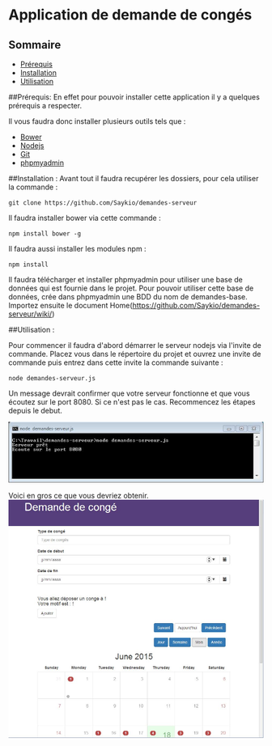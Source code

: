 Application de demande de congés
============
Sommaire
------------
- [Prérequis](#Prérequis)
- [Installation](#Installation)
- [Utilisation](#Utilisation)

##Prérequis:
En effet pour pouvoir installer cette application il y a quelques prérequis a respecter.

Il vous faudra donc installer plusieurs outils tels que :

* [Bower](http://bower.io/) 
* [Nodejs](https://nodejs.org/)
* [Git](https://git-scm.com/)
* [phpmyadmin](http://www.phpmyadmin.net/home_page/index.php/)


##Installation : 
Avant tout il faudra recupérer les dossiers, pour cela utiliser la commande :
```
git clone https://github.com/Saykio/demandes-serveur
```
Il faudra installer bower via cette commande :  
```
npm install bower -g
```
Il faudra aussi installer les modules npm : 
```
npm install
```
Il faudra télécharger et installer phpmyadmin pour utiliser une base de données qui est fournie dans le projet. Pour pouvoir utiliser cette base de données, crée dans phpmyadmin une BDD du nom de demandes-base. Importez ensuite le document 
Home(https://github.com/Saykio/demandes-serveur/wiki/)


##Utilisation :

Pour commencer il faudra d'abord démarrer le serveur nodejs via l'invite de commande. Placez vous dans le répertoire du projet et ouvrez une invite de commande puis entrez dans cette invite la commande suivante : 
```
node demandes-serveur.js 
```

Un message devrait confirmer que votre serveur fonctionne et que vous écoutez sur le port 8080. Si ce n'est pas le cas. Recommencez les étapes depuis le debut.

![Alt text](https://github.com/Saykio/demandes-serveur/blob/master/Doc/image/nodejs.JPG)

Voici en gros ce que vous devriez obtenir. 
![Alt text](https://github.com/Saykio/demandes-serveur/blob/master/Doc/image/calendrier.JPG)


